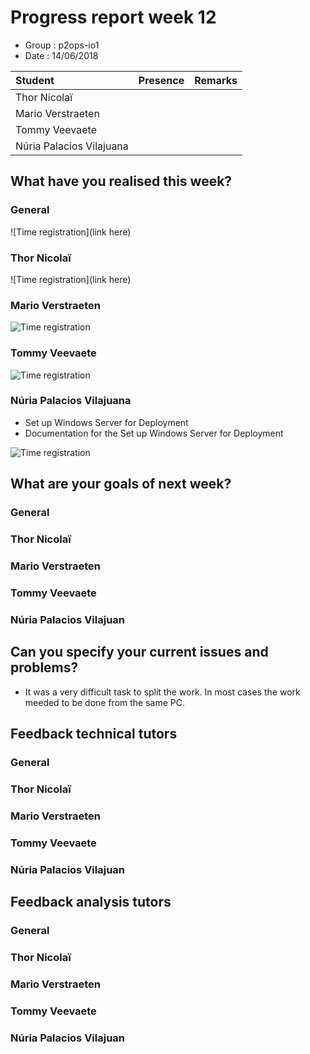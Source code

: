 # Progress report week 12

* Group : p2ops-io1
* Date  : 14/06/2018

| Student  | Presence | Remarks |
| :---     | :---     | :---    |
| Thor Nicolaï |         |         |
| Mario Verstraeten |         |         |
| Tommy Veevaete |         |         |
| Núria Palacios Vilajuana |         |         |

## What have you realised this week?

### General


![Time registration](link here)
### Thor Nicolaï


![Time registration](link here)
### Mario Verstraeten


![Time registration]()

### Tommy Veevaete


![Time registration]()

### Núria Palacios Vilajuana
- Set up Windows Server for Deployment
- Documentation for the Set up Windows Server for Deployment

![Time registration](https://i.imgur.com/cxzuwLX.png)


## What are your goals of next week?

### General


### Thor Nicolaï
### Mario Verstraeten
### Tommy Veevaete
### Núria Palacios Vilajuan

## Can you specify your current issues and problems?

* It was a very difficult task to split the work. In most cases the work meeded to be done from the same PC.

## Feedback technical tutors

### General


### Thor Nicolaï
### Mario Verstraeten
### Tommy Veevaete
### Núria Palacios Vilajuan

## Feedback analysis tutors

### General

### Thor Nicolaï
### Mario Verstraeten
### Tommy Veevaete
### Núria Palacios Vilajuan


